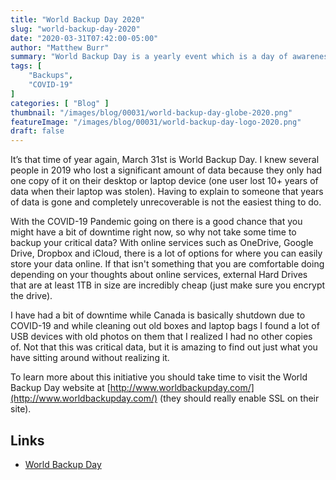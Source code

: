 ```yaml
---
title: "World Backup Day 2020"
slug: "world-backup-day-2020"
date: "2020-03-31T07:42:00-05:00"
author: "Matthew Burr"
summary: "World Backup Day is a yearly event which is a day of awareness for people to learn about the importance of regular backups."
tags: [
    "Backups",
    "COVID-19"
]
categories: [ "Blog" ]
thumbnail: "/images/blog/00031/world-backup-day-globe-2020.png"
featureImage: "/images/blog/00031/world-backup-day-logo-2020.png"
draft: false
---
```


It’s that time of year again, March 31st is World Backup Day. I knew several people in 2019 who lost a significant amount of data because they only had one copy of it on their desktop or laptop device (one user lost 10+ years of data when their laptop was stolen). Having to explain to someone that years of data is gone and completely unrecoverable is not the easiest thing to do.

With the COVID-19 Pandemic going on there is a good chance that you might have a bit of downtime right now, so why not take some time to backup your critical data? With online services such as OneDrive, Google Drive, Dropbox and iCloud, there is a lot of options for where you can easily store your data online. If that isn't something that you are comfortable doing depending on your thoughts about online services, external Hard Drives that are at least 1TB in size are incredibly cheap (just make sure you encrypt the drive).

I have had a bit of downtime while Canada is basically shutdown due to COVID-19 and while cleaning out old boxes and laptop bags I found a lot of USB devices with old photos on them that I realized I had no other copies of. Not that this was critical data, but it is amazing to find out just what you have sitting around without realizing it.

To learn more about this initiative you should take time to visit the World Backup Day website at [http://www.worldbackupday.com/](http://www.worldbackupday.com/) (they should really enable SSL on their site).

## Links ##

* [World Backup Day](https://www.worldbackupday.com/)
